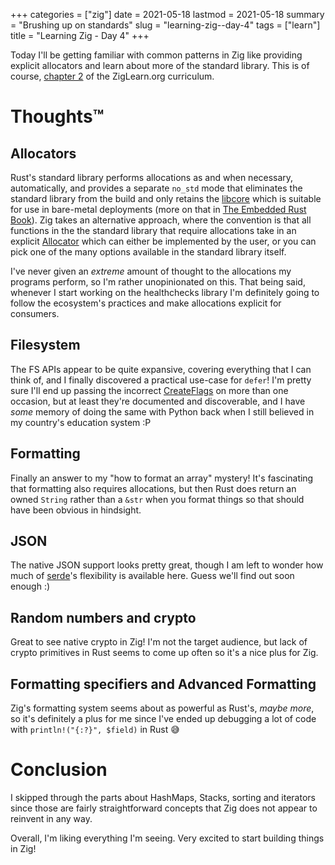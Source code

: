 +++
categories = ["zig"]
date = 2021-05-18
lastmod = 2021-05-18
summary = "Brushing up on standards"
slug = "learning-zig--day-4"
tags = ["learn"]
title = "Learning Zig - Day 4"
+++

Today I'll be getting familiar with common patterns in Zig like providing explicit allocators and learn about more of the standard library. This is of course, [chapter 2] of the ZigLearn.org curriculum.

# Thoughts™️

## Allocators

Rust's standard library performs allocations as and when necessary, automatically, and provides a separate `no_std` mode that eliminates the standard library from the build and only retains the [libcore] which is suitable for use in bare-metal deployments (more on that in [The Embedded Rust Book]). Zig takes an alternative approach, where the convention is that all functions in the the standard library that require allocations take in an explicit [Allocator] which can either be implemented by the user, or you can pick one of the many options available in the standard library itself.

I've never given an _extreme_ amount of thought to the allocations my programs perform, so I'm rather unopinionated on this. That being said, whenever I start working on the healthchecks library I'm definitely going to follow the ecosystem's practices and make allocations explicit for consumers.

## Filesystem

The FS APIs appear to be quite expansive, covering everything that I can think of, and I finally discovered a practical use-case for `defer`! I'm pretty sure I'll end up passing the incorrect [CreateFlags] on more than one occasion, but at least they're documented and discoverable, and I have _some_ memory of doing the same with Python back when I still believed in my country's education system :P

## Formatting

Finally an answer to my "how to format an array" mystery! It's fascinating that formatting also requires allocations, but then Rust does return an owned `String` rather than a `&str` when you format things so that should have been obvious in hindsight.

## JSON

The native JSON support looks pretty great, though I am left to wonder how much of [serde]'s flexibility is available here. Guess we'll find out soon enough :)

## Random numbers and crypto

Great to see native crypto in Zig! I'm not the target audience, but lack of crypto primitives in Rust seems to come up often so it's a nice plus for Zig.

## Formatting specifiers and Advanced Formatting

Zig's formatting system seems about as powerful as Rust's, _maybe more_, so it's definitely a plus for me since I've ended up debugging a lot of code with `println!("{:?}", $field)` in Rust 😅

# Conclusion

I skipped through the parts about HashMaps, Stacks, sorting and iterators since those are fairly straightforward concepts that Zig does not appear to reinvent in any way.

Overall, I'm liking everything I'm seeing. Very excited to start building things in Zig!

[chapter 2]: https://ziglearn.org/chapter-2/
[libcore]: https://doc.rust-lang.org/core/index.html
[the embedded rust book]: https://docs.rust-embedded.org/book/intro/no-std.html
[allocator]: https://ziglang.org/documentation/0.7.1/std/#std;mem.Allocator
[createflags]: https://ziglang.org/documentation/0.7.1/std/#std;fs.File.CreateFlags
[serde]: https://serde.rs/
